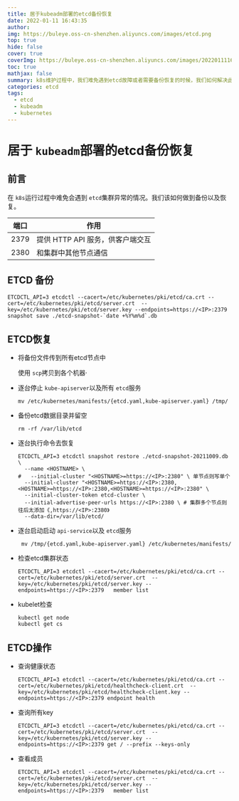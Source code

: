 ```yaml
---
title: 居于kubeadm部署的etcd备份恢复
date: 2022-01-11 16:43:35
author:  
img: https://buleye.oss-cn-shenzhen.aliyuncs.com/images/etcd.png
top: true
hide: false
cover: true
coverImg: https://buleye.oss-cn-shenzhen.aliyuncs.com/images/202201111645412.png
toc: true
mathjax: false
summary: k8s维护过程中，我们难免遇到etcd故障或者需要备份恢复的时候，我们如何解决此类问题呢，下面介绍居于kubeadmin部署的etcd备份恢复
categories: etcd
tags:
  - etcd
  - kubeadm
  - kubernetes
---
```

# 居于 `kubeadm`部署的etcd备份恢复

## 前言

在 `k8s`运行过程中难免会遇到 `etcd`集群异常的情况。我们该如何做到备份以及恢复。

| 端口 | 作用                             |
| ---- | -------------------------------- |
| 2379 | 提供 HTTP API 服务，供客户端交互 |
| 2380 | 和集群中其他节点通信             |

## ETCD 备份

```
ETCDCTL_API=3 etcdctl --cacert=/etc/kubernetes/pki/etcd/ca.crt --cert=/etc/kubernetes/pki/etcd/server.crt  --key=/etc/kubernetes/pki/etcd/server.key --endpoints=https://<IP>:2379 snapshot save ./etcd-snapshot-`date +%Y%m%d`.db
```

## ETCD恢复

- 将备份文件传到所有etcd节点中

  使用 `scp`拷贝到各个机器·
- 逐台停止 `kube-apiserver`以及所有 `etcd`服务

  ```shell
  mv /etc/kubernetes/manifests/{etcd.yaml,kube-apiserver.yaml} /tmp/
  ```
- 备份etcd数据目录并留空

  ```
  rm -rf /var/lib/etcd
  ```
- 逐台执行命令去恢复

  ```
  ETCDCTL_API=3 etcdctl snapshot restore ./etcd-snapshot-20211009.db \
    --name <HOSTNAME> \
  #   --initial-cluster "<HOSTNAME>=https://<IP>:2380" \ 单节点则写单个
    --initial-cluster "<HOSTNAME>=https://<IP>:2380,<HOSTNAME>=https://<IP>:2380,<HOSTNAME>=https://<IP>:2380" \
    --initial-cluster-token etcd-cluster \
    --initial-advertise-peer-urls https://<IP>:2380 \ # 集群多个节点则往后太添加《,https://<IP>:2380》
    --data-dir=/var/lib/etcd/
  ```
- 逐台启动启动 `api-service`以及 `etcd`服务

  ```
   mv /tmp/{etcd.yaml,kube-apiserver.yaml} /etc/kubernetes/manifests/
  ```
- 检查etcd集群状态

  ```
  ETCDCTL_API=3 etcdctl --cacert=/etc/kubernetes/pki/etcd/ca.crt --cert=/etc/kubernetes/pki/etcd/server.crt  --key=/etc/kubernetes/pki/etcd/server.key --endpoints=https://<IP>:2379   member list
  ```
- kubelet检查

  ```
  kubectl get node
  kubectl get cs
  ```

## ETCD操作

- 查询健康状态

  ```
  ETCDCTL_API=3 etcdctl --cacert=/etc/kubernetes/pki/etcd/ca.crt --cert=/etc/kubernetes/pki/etcd/healthcheck-client.crt  --key=/etc/kubernetes/pki/etcd/healthcheck-client.key --endpoints=https://<IP>:2379 endpoint health
  ```
- 查询所有key

  ```
  ETCDCTL_API=3 etcdctl --cacert=/etc/kubernetes/pki/etcd/ca.crt --cert=/etc/kubernetes/pki/etcd/server.crt  --key=/etc/kubernetes/pki/etcd/server.key --endpoints=https://<IP>:2379 get / --prefix --keys-only
  ```
- 查看成员

  ```
  ETCDCTL_API=3 etcdctl --cacert=/etc/kubernetes/pki/etcd/ca.crt --cert=/etc/kubernetes/pki/etcd/server.crt  --key=/etc/kubernetes/pki/etcd/server.key --endpoints=https://<IP>:2379   member list
  ```
